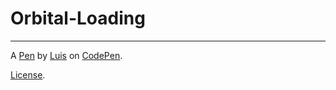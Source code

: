 # Orbital-Loading
------------------------


A [Pen](https://codepen.io/break7533/pen/eYOELZW) by [Luis](https://codepen.io/break7533) on [CodePen](https://codepen.io).

[License](https://codepen.io/break7533/pen/eYOELZW/license).
